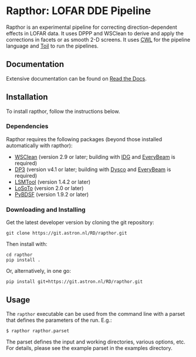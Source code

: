 Rapthor: LOFAR DDE Pipeline
===========================

Rapthor is an experimental pipeline for correcting direction-dependent effects in LOFAR data. It uses DPPP and WSClean to derive and apply the corrections in facets or as smooth 2-D screens. It uses [CWL](https://www.commonwl.org) for the pipeline language and [Toil](http://toil.ucsc-cgl.org) to run the pipelines.

## Documentation

Extensive documentation can be found on [Read the Docs](https://rapthor.readthedocs.io/en/latest/).


Installation
------------

To install rapthor, follow the instructions below.


### Dependencies

Rapthor requires the following packages (beyond those installed automatically with rapthor):

* [WSClean](https://gitlab.com/aroffringa/wsclean) (version 2.9 or later; building with [IDG](https://gitlab.com/astron-idg/idg)  and [EveryBeam](https://git.astron.nl/RD/EveryBeam) is required)
* [DP3](https://git.astron.nl/RD/DP3) (version v4.1 or later; building with [Dysco](https://github.com/aroffringa/dysco) and [EveryBeam](https://git.astron.nl/RD/EveryBeam) is required)
* [LSMTool](https://git.astron.nl/RD/LSMTool) (version 1.4.2 or later)
* [LoSoTo](https://github.com/revoltek/losoto) (version 2.0 or later)
* [PyBDSF](https://github.com/lofar-astron/PyBDSF) (version 1.9.2 or later)

### Downloading and Installing

Get the latest developer version by cloning the git repository:

    git clone https://git.astron.nl/RD/rapthor.git

Then install with:

    cd rapthor
    pip install .

Or, alternatively, in one go:

    pip install git+https://git.astron.nl/RD/rapthor.git

Usage
-----

The `rapthor` executable can be used from the command line with
a parset that defines the parameters of the run. E.g.:

    $ rapthor rapthor.parset

The parset defines the input and working directories, various options, etc. For details,
please see the example parset in the examples directory.
